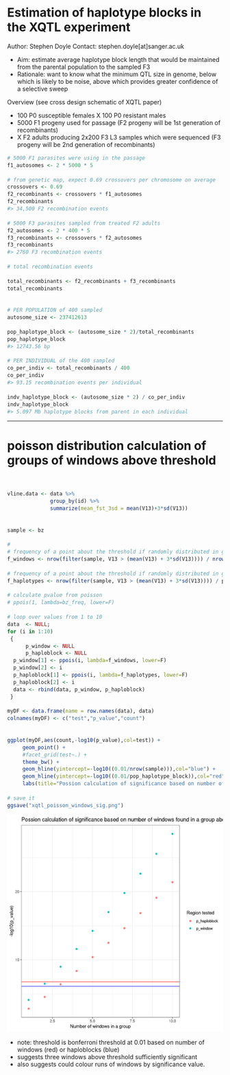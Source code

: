 # Estimation of haplotype blocks in the XQTL experiment

Author: Stephen Doyle
Contact: stephen.doyle[at]sanger.ac.uk

- Aim: estimate average haplotype block length that would be maintained from the parental population to the sampled F3
- Rationale: want to know what the minimum QTL size in genome, below which is likely to be noise, above which provides greater confidence of a selective sweep

Overview (see cross design schematic of XQTL paper)
- 100 P0 susceptible females X 100 P0 resistant males
- 5000 F1 progeny used for passage (F2 progeny will be 1st generation of recombinants)
- X F2 adults producing 2x200 F3 L3 samples which were sequenced (F3 progeny will be 2nd generation of recombinants)

```R
# 5000 F1 parasites were using in the passage
f1_autosomes <- 2 * 5000 * 5

# from genetic map, expect 0.69 crossovers per chromosome on average
crossovers <- 0.69
f2_recombinants <- crossovers * f1_autosomes
f2_recombinants
#> 34,500 F2 recombination events

# 5000 F3 parasites sampled from treated F2 adults
f2_autosomes <- 2 * 400 * 5
f3_recombinants <- crossovers * f2_autosomes
f3_recombinants
#> 2760 F3 recombination events

# total recombination events

total_recombinants <- f2_recombinants + f3_recombinants
total_recombinants


# PER POPULATION of 400 sampled
autosome_size <- 237412613

pop_haplotype_block <- (autosome_size * 2)/total_recombinants
pop_haplotype_block
#> 12743.56 bp

# PER INDIVIDUAL of the 400 sampled
co_per_indiv <- total_recombinants / 400
co_per_indiv
#> 93.15 recombination events per individual

indv_haplotype_block <- (autosome_size * 2) / co_per_indiv
indv_haplotype_block
#> 5.097 Mb haplotype blocks from parent in each individual
```




***
# poisson distribution calculation of groups of windows above threshold
```R


vline.data <- data %>%
              group_by(id) %>%
              summarize(mean_fst_3sd = mean(V13)+3*sd(V13))


sample <- bz

#
# frequency of a point about the threshold if randomly distributed in genome, based on number of total Fst windows
f_windows <- nrow(filter(sample, V13 > (mean(V13) + 3*sd(V13)))) / nrow(sample)

# frequency of a point about the threshold if randomly distributed in genome, based on expected haplotype block size
f_haplotypes <- nrow(filter(sample, V13 > (mean(V13) + 3*sd(V13)))) / pop_haplotype_block

# calculate pvalue from poisson
# ppois(1, lambda=bz_freq, lower=F)

# loop over values from 1 to 10
data  <- NULL;
for (i in 1:10)
 {
      p_window <- NULL
      p_haploblock <- NULL
  p_window[1] <- ppois(i, lambda=f_windows, lower=F)
  p_window[2] <- i
  p_haploblock[1] <- ppois(i, lambda=f_haplotypes, lower=F)
  p_haploblock[2] <- i
  data <- rbind(data, p_window, p_haploblock)
 }

myDF <- data.frame(name = row.names(data), data)
colnames(myDF) <- c("test","p_value","count")


ggplot(myDF,aes(count,-log10(p_value),col=test)) +
     geom_point() +
     #facet_grid(test~.) +
     theme_bw() +
     geom_hline(yintercept=-log10((0.01/nrow(sample))),col="blue") +
     geom_hline(yintercept=-log10((0.01/pop_haplotype_block)),col="red")+
     labs(title="Possion calculation of significance based on number of windows found in a group above a threshold", x="Number of windows in a group", col="Region tested")

# save it
ggsave("xqtl_poisson_windows_sig.png")
```
![](../04_analysis/xqtl_poisson_windows_sig.png)
- note: threshold is bonferroni threshold at 0.01 based on number of windows (red) or haploblocks (blue)
- suggests three windows above threshold sufficiently significant
- also suggests could colour runs of windows by significance value.
